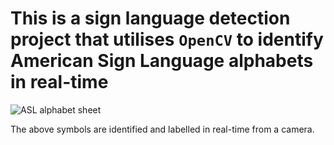 # This is a sign language detection project that utilises `OpenCV` to identify American Sign Language alphabets in real-time
![ASL alphabet sheet](https://th.bing.com/th/id/OIP.9Dw5ytO1sCLwIjrdwURMwwHaHR?w=205&h=201&c=7&r=0&o=5&dpr=1.3&pid=1.7)

The above symbols are identified and labelled in real-time from a camera.
